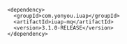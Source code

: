 	<dependency>
	  <groupId>com.yonyou.iuap</groupId>
	  <artifactId>iuap-mq</artifactId>
	  <version>3.1.0-RELEASE</version>
	</dependency>